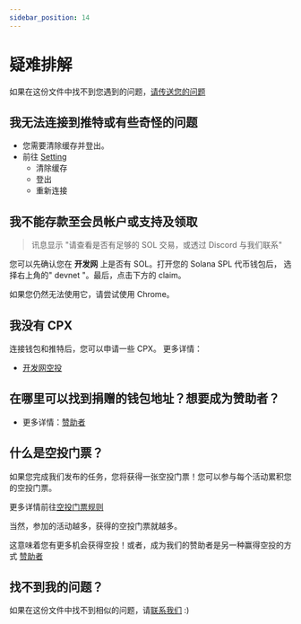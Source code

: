 ```yaml
---
sidebar_position: 14
---
```


# 疑难排解

如果在这份文件中找不到您遇到的问题，[请传送您的问题](https://klearthink.atlassian.net/servicedesk/customer/portals)

## 我无法连接到推特或有些奇怪的问题

- 您需要清除缓存并登出。
- 前往 [Setting](https://staging-launch.circlepod.app/settings)
  - 清除缓存
  - 登出
  - 重新连接

## 我不能存款至会员帐户或支持及领取

> 讯息显示 "请查看是否有足够的 SOL 交易，或透过 Discord 与我们联系"

您可以先确认您在 **开发网** 上是否有 SOL。打开您的 Solana SPL 代币钱包后，
选择右上角的" devnet "。最后，点击下方的 claim。

如果您仍然无法使用它，请尝试使用 Chrome。

## 我没有 CPX

连接钱包和推特后，您可以申请一些 CPX。
更多详情：

- [开发网空投](/docs/community-event/vote-and-support/airdrop)

## 在哪里可以找到捐赠的钱包地址？想要成为赞助者？

- 更多详情：[赞助者](sponsor)

## 什么是空投门票？

如果您完成我们发布的任务，您将获得一张空投门票！您可以参与每个活动累积您的空投门票。

更多详情前往[空投门票规则](/docs/community-event/airdrop-event/tickets-rule)

当然，参加的活动越多，获得的空投门票就越多。

这意味着您有更多机会获得空投！或者，成为我们的赞助者是另一种赢得空投的方式 [赞助者](/docs/sponsor)

## 找不到我的问题？

如果在这份文件中找不到相似的问题，请[联系我们](https://discord.gg/WRbxfTKpJq) :)